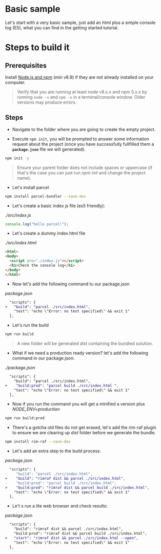 # Basic sample

Let's start with a very basic sample, just add an html plus a simple console log (E5), what you can find in the getting started tutorial.

# Steps to build it

## Prerequisites

Install [Node.js and npm](https://nodejs.org/en/) (min v8.9) if they are not already installed on your computer.

> Verify that you are running at least node v8.x.x and npm 5.x.x by running `node -v` and `npm -v` in a terminal/console window. Older versions may produce errors.

## Steps

- Navigate to the folder where you are going to create the empty project.

- Execute `npm init`, you will be prompted to answer some information request
about the project (once you have successfully fullfilled them a **`package.json`**
file we will generated).

```bash
npm init -y
```

> Ensure your parent folder does not include spaces or uppercase (if that's the case you can just run _npm init_ and change
the project name).

- Let's install parcel 

```bash
npm install parcel-bundler --save-dev
```

- Let's create a basic index js file (es5 friendly):

_./src/index.js_

```javascript
console.log("hello parcel!");
```

- Let's create a dummy index.html file

_./src/index.html_

```html
<html>
<body>
  <script src="./index.js"></script>
  <h1>Check the console log</h1>
</body>
</html>
```

- Now let's add the following command tu our package.json

_package.json_

```diff
  "scripts": {
+   "build": "parcel ./src/index.html",  
    "test": "echo \"Error: no test specified\" && exit 1"
  },
```

- Let's run the build

```bash
npm run build
```

> A new folder will be generated _dist_ containing the bundled solution.

- What if we need a production ready version? let's add the following command
in our package.json:

_./package.json_

```diff
  "scripts": {
    "build": "parcel ./src/index.html",  
+    "build:prod": "parcel build ./src/index.html ",      
    "test": "echo \"Error: no test specified\" && exit 1"
  },
```

- Now if you run the command you will get a minified a version plus _NODE_ENV=production_

```diff
npm run build:prod
```

- There's a gotcha old files do not get erased, let's add the rim-raf plugin to ensure we are 
clearing up _dist_ folder before we generate the bundle.

```bash
npm install rim-raf --save-dev
```

- Let's add an extra step to the build process:

_package.json_

```diff
  "scripts": {
-    "build": "parcel ./src/index.html", 
+    "build": "rimraf dist && parcel ./src/index.html", 
-    "build:prod": "parcel build ./src/index.html",           
+    "build:prod": "rimraf dist && parcel build ./src/index.html",           
    "test": "echo \"Error: no test specified\" && exit 1"
  },
```

- Le't s run a lite web browser and check results:

_package.json_

```diff
  "scripts": {
    "build": "rimraf dist && parcel ./src/index.html", 
    "build:prod": "rimraf dist && parcel build ./src/index.html",           
+   "start": "rimraf dist && parcel ./src/index.html --open", 
    "test": "echo \"Error: no test specified\" && exit 1"
  },
```

